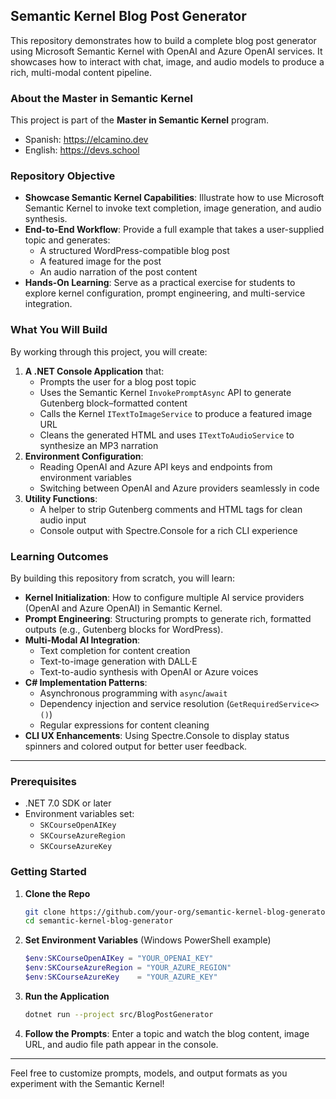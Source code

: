 ## Semantic Kernel Blog Post Generator

This repository demonstrates how to build a complete blog post generator using Microsoft Semantic Kernel with OpenAI and Azure OpenAI services. It showcases how to interact with chat, image, and audio models to produce a rich, multi-modal content pipeline.

### About the Master in Semantic Kernel

This project is part of the **Master in Semantic Kernel** program.  
- Spanish: https://elcamino.dev  
- English: https://devs.school  

### Repository Objective

- **Showcase Semantic Kernel Capabilities**: Illustrate how to use Microsoft Semantic Kernel to invoke text completion, image generation, and audio synthesis.  
- **End-to-End Workflow**: Provide a full example that takes a user-supplied topic and generates:  
  - A structured WordPress-compatible blog post  
  - A featured image for the post  
  - An audio narration of the post content  
- **Hands-On Learning**: Serve as a practical exercise for students to explore kernel configuration, prompt engineering, and multi-service integration.

### What You Will Build

By working through this project, you will create:

1. **A .NET Console Application** that:  
   - Prompts the user for a blog post topic  
   - Uses the Semantic Kernel `InvokePromptAsync` API to generate Gutenberg block–formatted content  
   - Calls the Kernel `ITextToImageService` to produce a featured image URL  
   - Cleans the generated HTML and uses `ITextToAudioService` to synthesize an MP3 narration  
2. **Environment Configuration**:  
   - Reading OpenAI and Azure API keys and endpoints from environment variables  
   - Switching between OpenAI and Azure providers seamlessly in code  
3. **Utility Functions**:  
   - A helper to strip Gutenberg comments and HTML tags for clean audio input  
   - Console output with Spectre.Console for a rich CLI experience

### Learning Outcomes

By building this repository from scratch, you will learn:

- **Kernel Initialization**: How to configure multiple AI service providers (OpenAI and Azure OpenAI) in Semantic Kernel.  
- **Prompt Engineering**: Structuring prompts to generate rich, formatted outputs (e.g., Gutenberg blocks for WordPress).  
- **Multi-Modal AI Integration**:  
  - Text completion for content creation  
  - Text-to-image generation with DALL·E  
  - Text-to-audio synthesis with OpenAI or Azure voices  
- **C# Implementation Patterns**:  
  - Asynchronous programming with `async`/`await`  
  - Dependency injection and service resolution (`GetRequiredService<>()`)  
  - Regular expressions for content cleaning  
- **CLI UX Enhancements**: Using Spectre.Console to display status spinners and colored output for better user feedback.

---

### Prerequisites

- .NET 7.0 SDK or later  
- Environment variables set:  
  - `SKCourseOpenAIKey`  
  - `SKCourseAzureRegion`  
  - `SKCourseAzureKey`

### Getting Started

1. **Clone the Repo**  
   ```bash
   git clone https://github.com/your-org/semantic-kernel-blog-generator.git
   cd semantic-kernel-blog-generator
   ```

2. **Set Environment Variables** (Windows PowerShell example)  
   ```powershell
   $env:SKCourseOpenAIKey = "YOUR_OPENAI_KEY"
   $env:SKCourseAzureRegion = "YOUR_AZURE_REGION"
   $env:SKCourseAzureKey    = "YOUR_AZURE_KEY"
   ```

3. **Run the Application**  
   ```bash
   dotnet run --project src/BlogPostGenerator
   ```

4. **Follow the Prompts**: Enter a topic and watch the blog content, image URL, and audio file path appear in the console.

---

Feel free to customize prompts, models, and output formats as you experiment with the Semantic Kernel!
